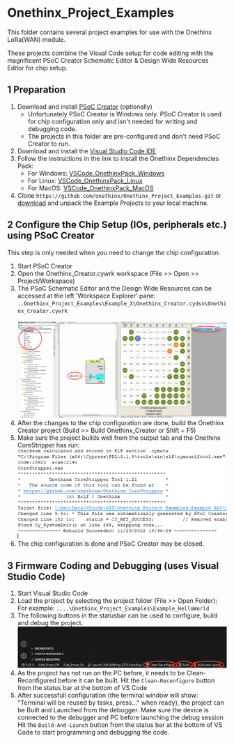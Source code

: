 # Onethinx_Project_Examples
This folder contains several project examples for use with the Onethinx LoRa(WAN) module.

These projects combine the Visual Code setup for code editing with the magnificent PSoC Creator Schematic Editor & Design Wide Resources Editor for chip setup.

## 1 Preparation
1. Download and install [PSoC Creator](https://www.infineon.com/cms/en/design-support/tools/sdk/psoc-software/psoc-creator/) (optionally)
    - Unfortunately PSoC Creator is Windows only. PSoC Creator is used for chip configuration only and isn't needed for writing and debugging code.
    - The projects in this folder are pre-configured and don't need PSoC Creator to run.
1. Download and install the [Visual Studio Code IDE](https://code.visualstudio.com) 
1. Follow the instructions in the link to install the Onethinx Dependencies Pack:
    - For Windows: [VSCode_OnethinxPack_Windows](https://github.com/onethinx/VSCode_OnethinxPack_Windows)
    - For Linux: [VSCode_OnethinxPack_Linux](https://github.com/onethinx/VSCode_OnethinxPack_Linux)
    - For MacOS: [VSCode_OnethinxPack_MacOS](https://github.com/onethinx/VSCode_OnethinxPack_MacOS)
1. Clone `https://github.com/onethinx/Onethinx_Project_Examples.git` or [download](https://github.com/onethinx/Onethinx_Project_Examples/archive/refs/heads/master.zip) and unpack the Example Projects to your local machine.

## 2 Configure the Chip Setup (IOs, peripherals etc.) using PSoC Creator
  This step is only needed when you need to change the chip configuration.
1. Start PSoC Creator
1. Open the Onethinx_Creator.cywrk workspace (File >> Open >> Project/Workspace)
1. The PSoC Schematic Editor and the Design Wide Resources can be accessed at the left 'Workspace Explorer' pane:
<br>`..Onethinx_Project_Examples\Example_X\Onethinx_Creator.cydsn\Onethinx_Creator.cywrk`<br><br>
![PSoC_Creator_Config](https://github.com/onethinx/Readme_assets/blob/main/PSoC_Creator_Config.png)
1. After the changes to the chip configuration are done, build the Onethinx Creator project (Build >> Build Onethinx_Creator or Shift + F5)
1. Make sure the project builds well from the output tab and the Onethinx CoreStripper has run:<br>
![Onethinx CoreStripper](https://github.com/onethinx/Readme_assets/blob/main/PSoC_Creator_Build.png)
1. The chip configuration is done and PSoC Creator may be closed.

## 3 Firmware Coding and Debugging (uses Visual Studio Code)
1. Start Visual Studio Code
1. Load the project by selecting the project folder (File >> Open Folder):
<br>For example: `....\Onethinx_Project_Examples\Example_HelloWorld`<br>
1. The following buttons in the statusbar can be used to configure, build and debug the project.
![VScode Buttons](https://github.com/onethinx/Readme_assets/blob/main/Clean_Build_Launch.png?raw=true)<br>
1. As the project has not run on the PC before, it needs to be Clean-Reconfigured before it can be built. Hit the `Clean-Reconfigure` button from the status bar at the bottom of VS Code<br>
1. After successfull configuration (the terminal window will show: "Terminal will be reused by tasks, press..." when ready), the project can be Built and Launched from the debugger. 
  Make sure the device is connected to the debugger and PC before launching the debug session<br>
  Hit the `Build-And-Launch` button from the status bar at the bottom of VS Code to start programming and debugging the code.
